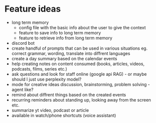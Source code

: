 # Feature ideas
- long term memory
    - config file with the basic info about the user to give the context
    - feature to save info to long term memory
    - feature to retrieve info from long term memory
- discord bot
- create handful of prompts that can be used in various situations eg. correct grammar, wording, translate into diffrent languages
- create a day summary based on the calendar events
- help creating notes on content consumed (books, articles, videos, podcasts, films, series etc.)
- ask questions and look for staff online (google api RAG) - or maybe should I just use perplexity model?
- mode for creative ideas discussion, brainstorming, problem solving - agent like?
- remind about diffrent things based on the created events
- recurring reminders about standing up, looking away from the screen etc.
- summarize yt video, podcast or article
- available in watch/phone shortcuts (voice assistant)
